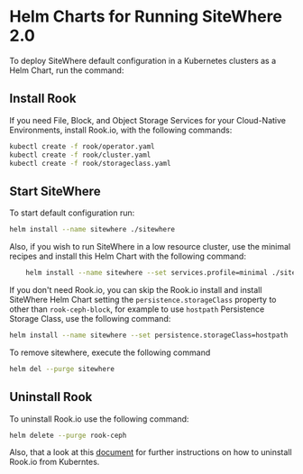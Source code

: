 # Helm Charts for Running SiteWhere 2.0

To deploy SiteWhere default configuration in a Kubernetes clusters as a Helm Chart, run the command:

## Install Rook

If you need File, Block, and Object Storage Services for your Cloud-Native Environments, install Rook.io, with the following commands:

```sh
kubectl create -f rook/operator.yaml
kubectl create -f rook/cluster.yaml
kubectl create -f rook/storageclass.yaml
``` 

## Start SiteWhere

To start default configuration run:

```sh
helm install --name sitewhere ./sitewhere
```

Also, if you wish to run SiteWhere in a low resource cluster, use the 
minimal recipes and install this Helm Chart with the following command:

```sh
    helm install --name sitewhere --set services.profile=minimal ./sitewhere
```

If you don't need Rook.io, you can skip the Rook.io install and install
SiteWhere Helm Chart setting the `persistence.storageClass` property to
other than `rook-ceph-block`, for example to use `hostpath` Persistence
Storage Class, use the following command:  

```sh
helm install --name sitewhere --set persistence.storageClass=hostpath ./sitewhere
```

To remove sitewhere, execute the following command

```sh
helm del --purge sitewhere
```

## Uninstall Rook

To uninstall Rook.io use the following command:

```sh
helm delete --purge rook-ceph
```

Also, that a look at this [document](https://rook.io/docs/rook/v0.8/ceph-teardown.html)
for further instructions on how to uninstall Rook.io from Kuberntes.